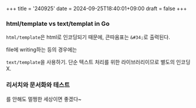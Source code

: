 +++
title = '240925'
date = 2024-09-25T18:40:01+09:00
draft = false
+++

### html/template vs text/templat in Go

`html/template`은 html로 인코딩되기 때문에,
큰따옴표는 `&#34;`로 출력된다.

file에 writing하는 등의 경우에는

`text/template`을 사용하기. 단순 텍스트 처리를 위한 라이브러리이므로 별도의 인코딩 X.

### 리서치와 문서화와 테스트

를 안해도 멀쩡한 세상이면 좋겠다~